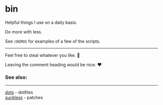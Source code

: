 # bin

Helpful things I use on a daily  basis.

Do more with less.

See `/DEMOS` for examples of a few of the scripts.

--------

Feel free to steal whatever you like. 🌟

Leaving the comment heading would be nice. ❤

### See also:
------------

[dots](http://github.com/mitchweaver/dots) - dotfiles  
[suckless](http://github.com/mitchweaver/suckless) - patches  
